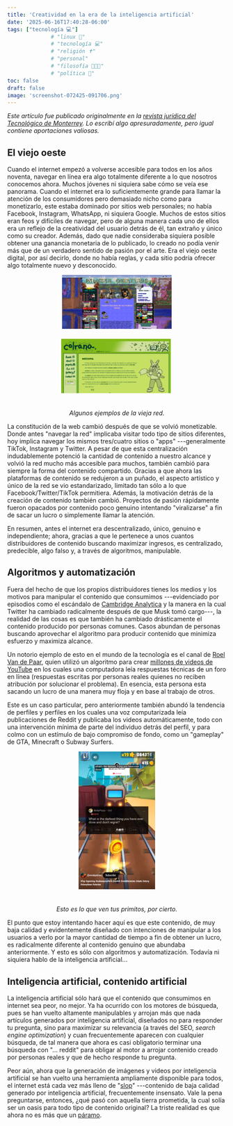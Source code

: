 ```yaml
---
title: 'Creatividad en la era de la inteligencia artificial'
date: '2025-06-16T17:40:28-06:00'
tags: ["tecnología 💻"]      
              # "linux 🐧"
              # "tecnología 💻"
              # "religión ✝️"
              # "personal"
              # "filosofía 👨‍👩‍👦"
              # "política 📜"
toc: false
draft: false
image: 'screenshot-072425-091706.png'
---
```


*Este artículo fue publicado originalmente en la [revista
jurídica del Tecnológico de
Monterrey](https://dichoyderecho.com.mx/posts/creatividad-en-la-era-de-la-inteligencia-artificial/).
Lo escribí algo apresuradamente, pero igual contiene
aportaciones valiosas.*

## El viejo oeste
Cuando el internet empezó a volverse accesible para todos en
los años noventa, navegar en línea era algo totalmente
diferente a lo que nosotros conocemos ahora. Muchos jóvenes
ni siquiera sabe cómo se veía ese panorama. Cuando el
internet era lo suficientemente grande para llamar la
atención de los consumidores pero demasiado nicho como para
monetizarlo, este estaba dominado por sitios web personales;
no había Facebook, Instagram, WhatsApp, ni siquiera Google.
Muchos de estos sitios eran feos y difíciles de navegar,
pero de alguna manera cada uno de ellos era un reflejo de la
creatividad del usuario detrás de él, tan extraño y único
como su creador. Además, dado que nadie consideraba siquiera
posible obtener una ganancia monetaria de lo publicado, lo
creado no podía venir más que de un verdadero sentido de
pasión por el arte. Era el viejo oeste digital, por así
decirlo, donde no había reglas, y cada sitio podría ofrecer
algo totalmente nuevo y desconocido.

<div style="text-align: center; padding-bottom: 20px;">
  <img src="web1.png" style="width: 50%;" />
</div>

<div style="text-align: center; padding-bottom: 20px;">
  <img src="web2.png" style="width: 50%;" />
  <figcaption style="display: inline-block; height: 1.5em;  text-overflow: ellipsis;  max-width: 70%;" >



  </figcaption>
</div>

<p style="text-align:center!important"><i>Algunos ejemplos de la vieja red.</i></p>


La constitución de la web cambió después de que se volvió
monetizable. Donde antes "navegar la red" implicaba visitar
todo tipo de sitios diferentes, hoy implica navegar los
mismos tres/cuatro sitios o "apps" ---generalmente TikTok,
Instagram y Twitter. A pesar de que esta centralización
indudablemente potenció la cantidad de contenido a nuestro
alcance y volvió la red mucho más accesible para muchos,
también cambió para siempre la forma del contenido
compartido. Gracias a que ahora las plataformas de contenido
se redujeron a un puñado, el aspecto artístico y único de la
red se vio estandarizado, limitado tan sólo a lo que
Facebook/Twitter/TikTok permitiera. Además, la motivación
detrás de la creación de contenido también cambió. Proyectos
de pasión rápidamente fueron opacados por contenido poco
genuino intentando "viralizarse" a fin de sacar un lucro o
simplemente llamar la atención.

En resumen, antes el internet era descentralizado, único,
genuino e independiente; ahora, gracias a que le pertenece a
unos cuantos distribuidores de contenido buscando maximizar
ingresos, es centralizado, predecible, algo falso y, a
través de algoritmos, manipulable.

## Algoritmos y automatización

Fuera del hecho de que los propios distribuidores tienes los
medios y los motivos para manipular el contenido que
consumimos ---evidenciado por episodios como el escándalo de
[Cambridge
Analytica](https://en.wikipedia.org/wiki/Facebook%E2%80%93Cambridge_Analytica_data_scandal)
y la manera en la cual Twitter ha cambiado radicalmente
después de que Musk tomó cargo---, la realidad de las cosas
es que también ha cambiado drásticamente el contenido
producido por personas comunes. Casos abundan de personas
buscando aprovechar el algoritmo para producir contenido que
minimiza esfuerzo y maximiza alcance. 

Un notorio ejemplo de esto en el mundo de la tecnología es
el canal de [Roel Van de
Paar](https://www.youtube.com/c/RoelVandePaar), quien
utilizó un algoritmo para crear [millones de videos de
YouTube](https://www.youtube.com/watch?v=pz68p6ycV3k) en los
cuales una computadora leía respuestas técnicas de un foro
en línea (respuestas escritas por personas reales quienes no
reciben atribución por solucionar el problema). En esencia,
esta persona esta sacando un lucro de una manera muy floja y
en base al trabajo de otros.

Este es un caso particular, pero anteriormente también
abundó la tendencia de perfiles y perfiles en los cuales una
voz computarizada leía publicaciones de Reddit y publicaba
los videos automáticamente, todo con una intervención mínima
de parte del individuo detrás del perfil, y para colmo con
un estímulo de bajo compromiso de fondo, como un "gameplay"
de GTA, Minecraft o Subway Surfers.


<div style="text-align: center; padding-bottom: 20px;">
  <img src="ss.png" style="width: 35%;" />
</div>

<p style="text-align:center!important"><i>Esto es lo que ven tus primitos, por cierto.</i></p>

El punto que estoy intentando hacer aquí es que este
contenido, de muy baja calidad y evidentemente diseñado con
intenciones de manipular a los usuarios a verlo por la mayor
cantidad de tiempo a fin de obtener un lucro, es
radicalmente diferente al contenido genuino que abundaba
anteriormente. Y esto es sólo con algoritmos y
automatización. Todavía ni siquiera hablo de la inteligencia
artificial...

## Inteligencia artificial, contenido artificial 

La inteligencia artificial sólo hará que el contenido que
consumimos en internet sea peor, no mejor. Ya ha ocurrido
con los motores de búsqueda, pues se han vuelto altamente
manipulables y arrojan más que nada artículos generados por
inteligencia artificial, diseñados no para responder tu
pregunta, sino para maximizar su relevancia (a través del
SEO, *search engine optimization*) y cuan frecuentemente
aparecen con cualquier búsqueda, de tal manera que ahora es
casi obligatorio terminar una búsqueda con "... reddit" para
obligar al motor a arrojar contenido creado por personas
reales y que de hecho responde tu pregunta.

Peor aún, ahora que la generación de imágenes y videos por
inteligencia artificial se han vuelto una herramienta
ampliamente disponible para todos, el internet está cada vez
más lleno de "[slop](https://en.wikipedia.org/wiki/AI_slop)"
---contenido de baja calidad generado por inteligencia
artificial, frecuentemente insensato. Vale la pena
preguntarse, entonces, ¿qué pasó con aquella tierra
prometida, la cual solía ser un oasis para todo tipo de
contenido original? La triste realidad es que ahora no es
más que un
[páramo](https://en.wikipedia.org/wiki/Dead_Internet_theory).











